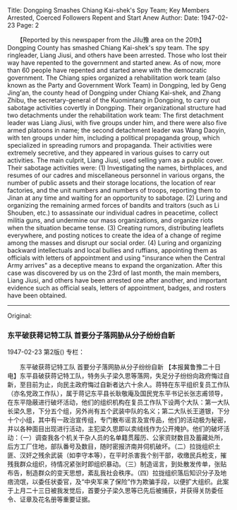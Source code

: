 Title: Dongping Smashes Chiang Kai-shek's Spy Team; Key Members Arrested, Coerced Followers Repent and Start Anew
Author:
Date: 1947-02-23
Page: 2

　　【Reported by this newspaper from the Jilu豫 area on the 20th】Dongping County has smashed Chiang Kai-shek's spy team. The spy ringleader, Liang Jiusi, and others have been arrested. Those who lost their way have repented to the government and started anew. As of now, more than 60 people have repented and started anew with the democratic government. The Chiang spies organized a rehabilitation work team (also known as the Party and Government Work Team) in Dongping, led by Geng Jing'an, the county head of Dongping under Chiang Kai-shek, and Zhang Zhibu, the secretary-general of the Kuomintang in Dongping, to carry out sabotage activities covertly in Dongping. Their organizational structure had two detachments under the rehabilitation work team: The first detachment leader was Liang Jiusi, with five groups under him, and there were also five armed platoons in name; the second detachment leader was Wang Daoyin, with ten groups under him, including a political propaganda group, which specialized in spreading rumors and propaganda. Their activities were extremely secretive, and they appeared in various guises to carry out activities. The main culprit, Liang Jiusi, used selling yarn as a public cover. Their sabotage activities were: (1) Investigating the names, birthplaces, and resumes of our cadres and miscellaneous personnel in various organs, the number of public assets and their storage locations, the location of rear factories, and the unit numbers and numbers of troops, reporting them to Jinan at any time and waiting for an opportunity to sabotage. (2) Luring and organizing the remaining armed forces of bandits and traitors (such as Li Shouben, etc.) to assassinate our individual cadres in peacetime, collect militia guns, and undermine our mass organizations, and organize riots when the situation became tense. (3) Creating rumors, distributing leaflets everywhere, and posting notices to create the idea of ​​a change of regime among the masses and disrupt our social order. (4) Luring and organizing backward intellectuals and local bullies and ruffians, appointing them as officials with letters of appointment and using "insurance when the Central Army arrives" as a deceptive means to expand the organization. After this case was discovered by us on the 23rd of last month, the main members, Liang Jiusi, and others have been arrested one after another, and important evidence such as official seals, letters of appointment, badges, and rosters have been obtained.



<hr /> 

Original: 


### 东平破获蒋记特工队  首要分子落网胁从分子纷纷自新

1947-02-23
第2版()
专栏：

　　东平破获蒋记特工队
    首要分子落网胁从分子纷纷自新
    【本报冀鲁豫二十日电】东平县破获蒋记特工队，特务头子梁久思等落网，失足分子纷纷向政府悔过自新，至目前为止，向民主政府悔过自新者达六十余人。蒋特在东平组织复员工作队（亦名党政工作队），属于蒋记东平县长耿敬庵及国民党东平书记长张志甫领导，在东平隐蔽进行破坏活动，他们的组织机构在复员工作队下设两个大队：第一大队长梁久思，下分五个组，另外尚有五个武装中队的名义；第二大队长王道银，下分十个小组，其中有一政治宣传组，专门散布谣言及宣传品，他们的活动极为秘密，并以各种面目出现进行活动，主犯梁久思即以卖绒线作为公开掩护。他们的破坏活动：（一）调查我各个机关干杂人员的名单籍贯履历、公家资财数目及蓄藏处所，后方工厂住地，部队番号及数目，随时密报济南并伺机破坏。（二）拉拢组织土匪、汉奸之残余武装（如李守本等），在平时杀害我个别干部，收缴民兵枪支，摧残我群众组织，待情况紧张时即组织暴动。（三）制造谣言，到处散发传单，张贴布告，制造群众的变天思想，紊乱我社会秩序。（四）拉拢组织落后知识分子及地痞流氓，以委任状委官，及“中央军来了保险”作为欺骗手段，以便扩大组织。此案于上月二十三日被我发觉后，首要分子梁久思等已先后被捕获，并获得关防委任令、证章及花名册等重要证据。

